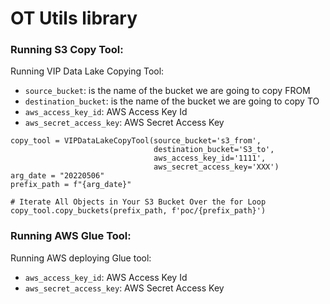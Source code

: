 # OT Utils library

### Running S3 Copy Tool:

Running VIP Data Lake Copying Tool:
- `source_bucket`: is the name of the bucket we are going to copy FROM
- `destination_bucket`: is the name of the bucket we are going to copy TO
- `aws_access_key_id`: AWS Access Key Id
- `aws_secret_access_key`: AWS Secret Access Key


```{python}
copy_tool = VIPDataLakeCopyTool(source_bucket='s3_from',
                                destination_bucket='S3_to',
                                aws_access_key_id='1111',
                                aws_secret_access_key='XXX')
arg_date = "20220506"
prefix_path = f"{arg_date}"

# Iterate All Objects in Your S3 Bucket Over the for Loop
copy_tool.copy_buckets(prefix_path, f'poc/{prefix_path}')
```


### Running AWS Glue Tool:

Running AWS deploying Glue tool:
- `aws_access_key_id`: AWS Access Key Id
- `aws_secret_access_key`: AWS Secret Access Key
